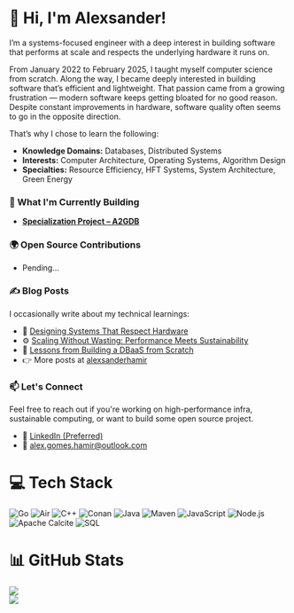 # 👋 Hi, I'm Alexsander!
I’m a systems-focused engineer with a deep interest in building software that performs at scale and respects the underlying hardware it runs on.


From January 2022 to February 2025, I taught myself computer science from scratch. Along the way, I became deeply interested in building software that’s efficient and lightweight. That passion came from a growing frustration — modern software keeps getting bloated for no good reason. Despite constant improvements in hardware, software quality often seems to go in the opposite direction.

That’s why I chose to learn the following:
- **Knowledge Domains:** Databases, Distributed Systems  
- **Interests:** Computer Architecture, Operating Systems, Algorithm Design  
- **Specialties:** Resource Efficiency, HFT Systems, System Architecture, Green Energy

### 🧠 What I'm Currently Building
- **[Specialization Project – A2GDB](https://github.com/AlexsanderHamir/A2GDB)**
### 🌍 Open Source Contributions
- Pending...
### ✍️ Blog Posts
I occasionally write about my technical learnings:
- 📘 [Designing Systems That Respect Hardware](https://yourblog.com/designing-systems-that-respect-hardware)
- ⚙️ [Scaling Without Wasting: Performance Meets Sustainability](https://yourblog.com/performance-meets-sustainability)
- 🧠 [Lessons from Building a DBaaS from Scratch](https://yourblog.com/building-a-dbaas)
- 👉 More posts at [alexsanderhamir](https://alexsanderhamir.medium.com/)
### 📫 Let's Connect
Feel free to reach out if you're working on high-performance infra, sustainable computing, or want to build some open source project.
- 💼 [LinkedIn (Preferred)](https://www.linkedin.com/in/alexsander-baptista/)
- 📧 alex.gomes.hamir@outlook.com
# 💻 Tech Stack
![Go](https://img.shields.io/badge/go-%2300ADD8.svg?style=for-the-badge&logo=go&logoColor=white)
![Air](https://img.shields.io/badge/Air%20(Golang%20Hot%20Reload)-00ADD8?style=for-the-badge&logo=go&logoColor=white)
![C++](https://img.shields.io/badge/c++-%2300599C.svg?style=for-the-badge&logo=c%2B%2B&logoColor=white)
![Conan](https://img.shields.io/badge/conan-35495E?style=for-the-badge&logo=circle&logoColor=white)
![Java](https://img.shields.io/badge/java-%23ED8B00.svg?style=for-the-badge&logo=openjdk&logoColor=white)
![Maven](https://img.shields.io/badge/maven-C71A36?style=for-the-badge&logo=apachemaven&logoColor=white)
![JavaScript](https://img.shields.io/badge/javascript-%23323330.svg?style=for-the-badge&logo=javascript&logoColor=%23F7DF1E)
![Node.js](https://img.shields.io/badge/node.js-339933?style=for-the-badge&logo=nodedotjs&logoColor=white)
![Apache Calcite](https://img.shields.io/badge/Apache%20Calcite-20232A?style=for-the-badge&logo=apache&logoColor=white)
![SQL](https://img.shields.io/badge/SQL-4479A1?style=for-the-badge&logo=postgresql&logoColor=white)
# 📊 GitHub Stats
![](https://github-readme-stats.vercel.app/api?username=AlexsanderHamir&theme=radical&hide_border=false&include_all_commits=true&count_private=true)<br/>
![](https://github-profile-trophy.vercel.app/?username=AlexsanderHamir&theme=radical&no-frame=false&no-bg=true&margin-w=4)
